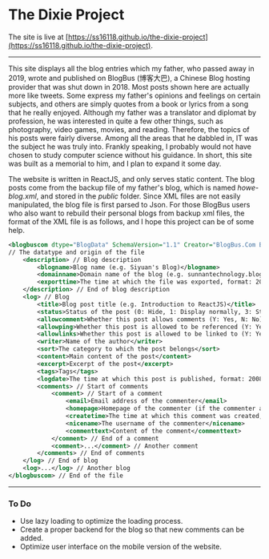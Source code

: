# The Dixie Project

The site is live at [https://ss16118.github.io/the-dixie-project](https://ss16118.github.io/the-dixie-project).

---

This site displays all the blog entries which my father, who passed away in 2019, wrote and published on BlogBus (博客大巴), a Chinese Blog hosting provider that was shut down in 2018. Most posts shown here are actually more like tweets. Some express my father's opinions and feelings on certain subjects, and others are simply quotes from a book or lyrics from a song that he really enjoyed. Although my father was a translator and diplomat by profession, he was interested in quite a few other things, such as photography, video games, movies, and reading. Therefore, the topics of his posts were fairly diverse. Among all the areas that he dabbled in, IT was the subject he was truly into. Frankly speaking, I probably would not have chosen to study computer science without his guidance. In short, this site was built as a memorial to him, and I plan to expand it some day.

The website is written in ReactJS, and only serves static content. The blog posts come from the backup file of my father's blog, which is named *howe-blog.xml*, and stored in the *public* folder. Since XML files are not easily manipulated, the blog file is first parsed to Json. For those BlogBus users who also want to rebuild their personal blogs from backup xml files, the format of the XML file is as follows, and I hope this project can be of some help.

```XML
<blogbuscom dtype="BlogData" SchemaVersion="1.1" Creator="BlogBus.Com BlogSystem V4.0">
// The datatype and origin of the file
    <description> // Blog description
        <blogname>Blog name (e.g. Siyuan's Blog)</blogname>
        <domainname>Domain name of the blog (e.g. sunnantechnology.blogbus.com)</domainname>
        <exporttime>The time at which the file was exported, format: 2008-12-20 15:43:26</exporttime>
    </description> // End of blog description
    <log> // Blog
        <title>Blog post title (e.g. Introduction to ReactJS)</title>
        <status>Status of the post (0: Hide, 1: Display normally, 3: Sticky)</status>
        <allowcomment>Whether this post allows comments (Y: Yes, N: No)</allowcomment>
        <allowping>Whether this post is allowed to be referenced (Y: Yes, N: No)</allowping>
        <allowlinks>Whether this post is allowed to be linked to (Y: Yes, N: No)</allowlinks>
        <writer>Name of the author</writer>
        <sort>The category to which the post belongs</sort>
        <content>Main content of the post</content>
        <excerpt>Excerpt of the post</excerpt>
        <tags>Tags</tags>
        <logdate>The time at which this post is published, format: 2008-04-17 13:40:00</logdate>
        <comments> // Start of comments
            <comment> // Start of a comment
                <email>Email address of the commenter</email>
                <homepage>Homepage of the commenter (if the commenter also has BlogPost comment)</homepage>
                <createtime>The time at which this comment was created, format: 2008-12-19 21:45:48</createtime>
                <nicename>The username of the commenter</nicename>
                <commenttext>Content of the comment</commenttext>
            </comment> // End of a comment
            <comment>...</comment> // Another comment
        </comments> // End of comments
    </log> // End of blog 
    <log>...</log> // Another blog
</blogbuscom> // End of the file
```
---

### To Do
- Use lazy loading to optimize the loading process.
- Create a proper backend for the blog so that new comments can be added.
- Optimize user interface on the mobile version of the website.


